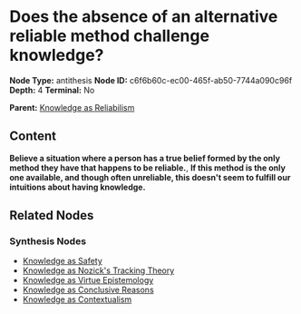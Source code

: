 # Does the absence of an alternative reliable method challenge knowledge?

**Node Type:** antithesis
**Node ID:** c6f6b60c-ec00-465f-ab50-7744a090c96f
**Depth:** 4
**Terminal:** No

**Parent:** [Knowledge as Reliabilism](knowledge-as-reliabilism-synthesis-a617ab6c-7277-4d7f-92f9-a331831269d0.md)

## Content

**Believe a situation where a person has a true belief formed by the only method they have that happens to be reliable.**, **If this method is the only one available, and though often unreliable, this doesn't seem to fulfill our intuitions about having knowledge.**

## Related Nodes

### Synthesis Nodes

- [Knowledge as Safety](knowledge-as-safety-synthesis-c8106f51-2562-4336-b29b-823c48e38e62.md)
- [Knowledge as Nozick's Tracking Theory](knowledge-as-nozicks-tracking-theory-synthesis-afb61e5b-932f-4dd2-b52d-e78496d276a2.md)
- [Knowledge as Virtue Epistemology](knowledge-as-virtue-epistemology-synthesis-e3e20c8e-312e-4c55-a84a-ba1ab8d6078d.md)
- [Knowledge as Conclusive Reasons](knowledge-as-conclusive-reasons-synthesis-f2d40ff6-b606-43f8-b06d-62abec3683cd.md)
- [Knowledge as Contextualism](knowledge-as-contextualism-synthesis-925a34d2-e1a3-4c7b-ab64-1b7d0227e0f8.md)
